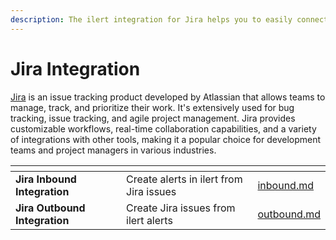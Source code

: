 ```yaml
---
description: The ilert integration for Jira helps you to easily connect ilert with Jira.
---
```


# Jira Integration

[Jira](https://www.atlassian.com/software/jira) is an issue tracking product developed by Atlassian that allows teams to manage, track, and prioritize their work. It's extensively used for bug tracking, issue tracking, and agile project management. Jira provides customizable workflows, real-time collaboration capabilities, and a variety of integrations with other tools, making it a popular choice for development teams and project managers in various industries.&#x20;

<table data-card-size="large" data-view="cards"><thead><tr><th></th><th></th><th data-hidden data-card-target data-type="content-ref"></th></tr></thead><tbody><tr><td><strong>Jira Inbound Integration</strong></td><td>Create alerts in ilert from Jira issues</td><td><a href="inbound.md">inbound.md</a></td></tr><tr><td><strong>Jira Outbound Integration</strong></td><td>Create Jira issues from ilert alerts</td><td><a href="outbound.md">outbound.md</a></td></tr></tbody></table>
